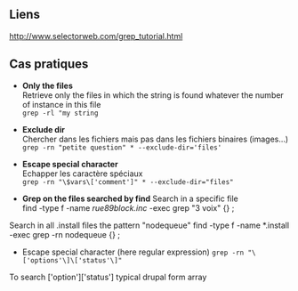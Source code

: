 ## Liens 

http://www.selectorweb.com/grep_tutorial.html
## Cas pratiques

* **Only the files**    
Retrieve only the files in which the string is found whatever the number of instance in this file   
```grep -rl "my string```

* **Exclude dir**   
Chercher dans les fichiers mais pas dans les fichiers binaires (images...)   
```grep -rn "petite question" * --exclude-dir='files' ```

* **Escape special character**   
Echapper les caractère spéciaux    
```grep -rn "\$vars\['comment']" * --exclude-dir="files"```

* **Grep on the files searched by find**
Search in a specific file   
find -type f -name *rue89block.inc* -exec grep "3 voix" {} \;

Search in all .install files the pattern "nodequeue"
find -type f -name *.install -exec grep -rn nodequeue {} \;

* Escape special character (here regular expression)
```grep -rn "\['options'\]\['status'\]"```

To search ['option']['status'] typical drupal form array   